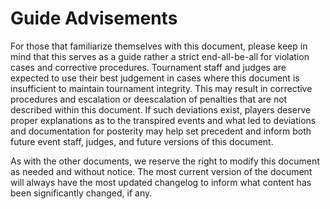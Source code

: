 # Guide Advisements

For those that familiarize themselves with this document, please keep in mind that this serves as a guide rather a strict end-all-be-all for violation cases and corrective procedures. Tournament staff and judges are expected to use their best judgement in cases where this document is insufficient to maintain tournament integrity. This may result in corrective procedures and escalation or deescalation of penalties that are not described within this document. If such deviations exist, players deserve proper explanations as to the transpired events and what led to deviations and documentation for posterity may help set precedent and inform both future event staff, judges, and future versions of this document.

As with the other documents, we reserve the right to modify this document as needed and without notice. The most current version of the document will always have the most updated changelog to inform what content has been significantly changed, if any.
